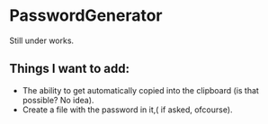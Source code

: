 # PasswordGenerator
 Still under works.


## Things I want to add:
* The ability to get automatically copied into the clipboard (is that possible? No idea).
* Create a file with the password in it,( if asked, ofcourse).
